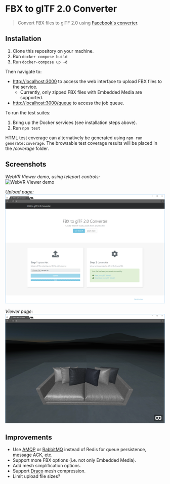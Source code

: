 # FBX to glTF 2.0 Converter

> Convert FBX files to glTF 2.0 using [Facebook's converter](https://github.com/facebookincubator/FBX2glTF).

## Installation

 1. Clone this repository on your machine.
 2. Run `docker-compose build`
 3. Run `docker-compose up -d`

Then navigate to:
 * [http://localhost:3000](http://localhost:3000) to access the web interface to upload FBX files to the service.
   * Currently, only zipped FBX files with Embedded Media are supported.
 * [http://localhost:3000/queue](http://localhost:3000/queue) to access the job queue.

To run the test suites:
 1. Bring up the Docker services (see installation steps above).
 2. Run `npm test`

HTML test coverage can alternatively be generated using `npm run generate:coverage`. The browsable test coverage results will be placed in the _/coverage_ folder.

## Screenshots

_WebVR Viewer demo, using teleport controls:_  
![WebVR Viewer demo](./docs/screencapture-teleport-controls.gif)

_Upload page:_  
![Upload page](./docs/screenshot-upload-page.png)

_Viewer page:_  
![VR Viewer page](./docs/screenshot-viewer-page.png)

## Improvements

 * Use [AMQP](https://www.amqp.org/) or [RabbitMQ](https://www.rabbitmq.com/) instead of Redis for queue persistence, message ACK, etc.
 * Support more FBX options (i.e. not only Embedded Media).
 * Add mesh simplification options.
 * Support [Draco](https://github.com/google/draco) mesh compression.
 * Limit upload file sizes?
